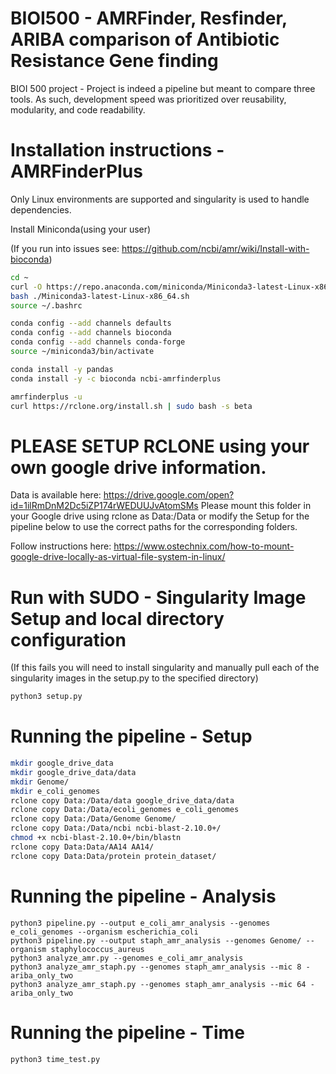 # BIOI500 - AMRFinder, Resfinder, ARIBA comparison of Antibiotic Resistance Gene finding


BIOI 500 project - Project is indeed a pipeline but meant to compare three tools. As such, development speed was prioritized over reusability, modularity, and code readability. 

# Installation instructions - AMRFinderPlus
Only Linux environments are supported and singularity is used to handle dependencies. 

Install Miniconda(using your user)

(If you run into issues see: https://github.com/ncbi/amr/wiki/Install-with-bioconda)

```bash
cd ~
curl -O https://repo.anaconda.com/miniconda/Miniconda3-latest-Linux-x86_64.sh
bash ./Miniconda3-latest-Linux-x86_64.sh 
source ~/.bashrc

conda config --add channels defaults
conda config --add channels bioconda
conda config --add channels conda-forge
source ~/miniconda3/bin/activate

conda install -y pandas
conda install -y -c bioconda ncbi-amrfinderplus

amrfinderplus -u
curl https://rclone.org/install.sh | sudo bash -s beta
```

# PLEASE SETUP RCLONE using your own google drive information.
Data is available here: https://drive.google.com/open?id=1ilRmDnM2Dc5iZP174rWEDUUJvAtomSMs
Please mount this folder in your Google drive using rclone as Data:/Data or modify the Setup for the pipeline below
to use the correct paths for the corresponding folders.

Follow instructions here:
https://www.ostechnix.com/how-to-mount-google-drive-locally-as-virtual-file-system-in-linux/

# Run with SUDO - Singularity Image Setup and local directory configuration
(If this fails you will need to install singularity and manually pull each of the singularity images in the setup.py to the specified directory)
```bash
python3 setup.py
```

# Running the pipeline - Setup
```bash
mkdir google_drive_data
mkdir google_drive_data/data
mkdir Genome/
mkdir e_coli_genomes
rclone copy Data:/Data/data google_drive_data/data
rclone copy Data:/Data/ecoli_genomes e_coli_genomes
rclone copy Data:/Data/Genome Genome/
rclone copy Data:/Data/ncbi ncbi-blast-2.10.0+/
chmod +x ncbi-blast-2.10.0+/bin/blastn
rclone copy Data:Data/AA14 AA14/
rclone copy Data:Data/protein protein_dataset/
```
# Running the pipeline - Analysis
```
python3 pipeline.py --output e_coli_amr_analysis --genomes e_coli_genomes --organism escherichia_coli
python3 pipeline.py --output staph_amr_analysis --genomes Genome/ --organism staphylococcus_aureus
python3 analyze_amr.py --genomes e_coli_amr_analysis
python3 analyze_amr_staph.py --genomes staph_amr_analysis --mic 8 -ariba_only_two
python3 analyze_amr_staph.py --genomes staph_amr_analysis --mic 64 -ariba_only_two
```

# Running the pipeline - Time 
 ```bash
python3 time_test.py
```
